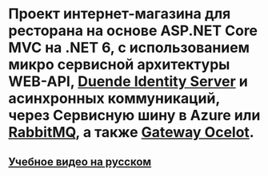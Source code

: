 # Проект интернет-магазина для ресторана на основе ASP.NET Core MVC на .NET 6, с использованием микро сервисной архитектуры WEB-API, [Duende Identity Server](https://duendesoftware.com/products/identityserver) и асинхронных коммуникаций, через Сервисную шину в Azure или [RabbitMQ](https://www.rabbitmq.com/), а также [Gateway Ocelot](https://ocelot.readthedocs.io/en/latest/index.html).
## [Учебное видео на русском](https://youtube.com/playlist?list=PLePGPxR0FDm-wuNOldx0o_GkgY_MVrGCb)
